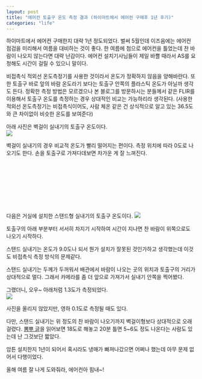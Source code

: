 ```yaml
---
layout: post
title: "에어컨 토출구 온도 측정 결과 (하이마트에서 에어컨 구매후 1년 후기)"
categories: "life"
---
```


하이마트에서 에어컨 구매한지 대략 1년 정도되었다. 벌써 5월인데 이즈음에는 에어컨 점검을 미리해서 여름을 대비하는 것이 좋다. 한 여름에 첨으로 에어컨을 틀었는데 찬 바람이 나오지 않는다면 대략 난감이다. 에어컨 설치기사님들이 제일 바쁠 때라서 AS를 요청해도 시간이 걸릴 수 있으니 말이다.

비접촉식 적외선 온도측정기를 사용한 것이라서 온도가 정확하지 않음을 양해바란다. 또한 토출구 바로 앞의 바람 온도라기 보다는 토출구 안쪽의 플라스틱 온도가 아닐까 생각도 든다. 정확한 측정 방법은 모르겠으나 본 블로그를 방문하시는 분들께서 같은 FLIR를 이용해서 토출구 온도를 측정하는 경우 상대적인 비교는 가능하리라 생각된다.
(사용한 적외선 온도측정기는 비접촉식이어도, 사람 체온 같은 건 상식적으로 알고 있는 36.5도와 큰 차이없이 비슷한 온도를 보여준다)

아래 사진은 벽걸이 실내기의 토출구 온도이다.
<BR>
<a href="https://i.imgur.com/aR4ZPT3.png"><img src="https://i.imgur.com/aR4ZPT3.png"></a>

벽걸이 실내기의 경우 비교적 온도가 빨리 떨어지는 편이다. 측정 위치에 따라 0도로 나오기도 한다. 손을 토출구로 가져다데보면 차가운 게 잘 느껴진다.

<BR>
<BR>
<BR>
<BR>
<BR>
<BR>
<BR>

다음은 거실에 설치한 스탠드형 실내기의 토출구 온도이다.
<a href="https://i.imgur.com/zsuvWyM.png"><img src="https://i.imgur.com/zsuvWyM.png"></a>

토출구의 아래 부분부터 서서히 차지기 시작하여 시간이 지나면 찬 바람이 위쪽으로도 나오기 시작하다.

스탠드 실내기는 온도가 9.0도나 되서 뭔가 설치가 잘못된 것인가하고 생각했는데 이것도 비접촉식 측정 방식의 문제같다.

스탠드 실내기는 두께가 두꺼워서 배관에서 바람이 나오는 곳의 위치과 토출구의 거리가 상대적으로 멀다. 그래서 카메라를 좀 더 앞으로 가져가서 실내기 안쪽을 찍어봤다.

그랬더니, 오우~ 아래처럼 1.3도가 측정되었다.
<BR>
<a href="https://i.imgur.com/oDvBUIi.png"><img src="https://i.imgur.com/oDvBUIi.png"></a>

사진을 올리지 않았지만, 영하 0.1도로 측정될 때도 있다.

다만, 스탠드 실내기는 위 정도의 찬 바람이 나오기까지 벽걸이형보다 상대적으로 오래 걸렸다. [뽐뿌 글](http://m.ppomppu.co.kr/new/bbs_view.php?id=av&no=58254)을 읽어보면 18도로 해놓고 20분 틀면 5~6도 정도 나온다는 사람도 있는데 난 그것보단 짧았다.

암튼 설치한지 1년이 되어서 혹시라도 냉매가 빠져나갔으면 어쩌나 했는데 아무 문제 없어서 다행이었다.

올해 여름 잘 나게 도와줘라, 에어컨아 힘내~!
